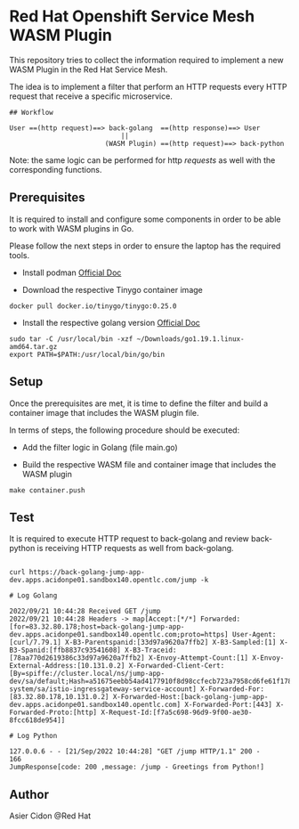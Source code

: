 # Red Hat Openshift Service Mesh WASM Plugin

This repository tries to collect the information required to implement a new WASM Plugin in the Red Hat Service Mesh.

The idea is to implement a filter that perform an HTTP requests every HTTP request that receive a specific microservice.

```$bash
## Workflow

User ==(http request)==> back-golang  ==(http response)==> User
                            ||
                        (WASM Plugin) ==(http request)==> back-python
```

Note: the same logic can be performed for http *requests* as well with the corresponding functions.

## Prerequisites

It is required to install and configure some components in order to be able to work with WASM plugins in Go.

Please follow the next steps in order to ensure the laptop has the required tools.

- Install podman [Official Doc](https://podman.io/getting-started/installation)

- Download the respective Tinygo container image

```$bash
docker pull docker.io/tinygo/tinygo:0.25.0
```

- Install the respective golang version [Official Doc](https://go.dev/doc/install)

```$bash
sudo tar -C /usr/local/bin -xzf ~/Downloads/go1.19.1.linux-amd64.tar.gz
export PATH=$PATH:/usr/local/bin/go/bin
```

## Setup

Once the prerequisites are met, it is time to define the filter and build a container image that includes the WASM plugin file. 

In terms of steps, the following procedure should be executed:

- Add the filter logic in Golang (file main.go)

- Build the respective WASM file and container image that includes the WASM plugin

```$bash
make container.push
```

## Test

It is required to execute HTTP request to back-golang and review back-python is receiving HTTP requests as well from back-golang.

```$bash

curl https://back-golang-jump-app-dev.apps.acidonpe01.sandbox140.opentlc.com/jump -k

# Log Golang

2022/09/21 10:44:28 Received GET /jump
2022/09/21 10:44:28 Headers -> map[Accept:[*/*] Forwarded:[for=83.32.80.178;host=back-golang-jump-app-dev.apps.acidonpe01.sandbox140.opentlc.com;proto=https] User-Agent:[curl/7.79.1] X-B3-Parentspanid:[33d97a9620a7ffb2] X-B3-Sampled:[1] X-B3-Spanid:[ffb8837c93541608] X-B3-Traceid:[78aa770d2619386c33d97a9620a7ffb2] X-Envoy-Attempt-Count:[1] X-Envoy-External-Address:[10.131.0.2] X-Forwarded-Client-Cert:[By=spiffe://cluster.local/ns/jump-app-dev/sa/default;Hash=a51675eebb54ad4177910f8d98ccfecb723a7958cd6fe61f17828e5547384885;Subject="";URI=spiffe://cluster.local/ns/istio-system/sa/istio-ingressgateway-service-account] X-Forwarded-For:[83.32.80.178,10.131.0.2] X-Forwarded-Host:[back-golang-jump-app-dev.apps.acidonpe01.sandbox140.opentlc.com] X-Forwarded-Port:[443] X-Forwarded-Proto:[http] X-Request-Id:[f7a5c698-96d9-9f00-ae30-8fcc618de954]]

# Log Python

127.0.0.6 - - [21/Sep/2022 10:44:28] "GET /jump HTTP/1.1" 200 -
166
JumpResponse[code: 200 ,message: /jump - Greetings from Python!]
```

## Author 

Asier Cidon @Red Hat